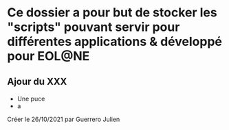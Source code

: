 # Ce dossier a pour but de stocker les "scripts" pouvant servir pour différentes applications & développé pour EOL@NE  

## Ajour du XXX
####
* Une puce
* a




Créer le 26/10/2021 par Guerrero Julien
